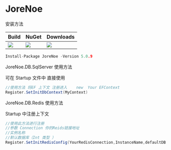 # JoreNoe

安装方法

| Build                                                     | NuGet                                                        | Downloads                                                  |
| --------------------------------------------------------- | ------------------------------------------------------------ | ---------------------------------------------------------- |
| ![](https://img.shields.io/badge/NetCore-5.0.9-green.svg) | [![](https://img.shields.io/nuget/v/JoreNoe.svg)](https://www.nuget.org/packages/JoreNoe) | ![](https://img.shields.io/badge/Downloads-991+-green.svg) |

```C
Install-Package JoreNoe -Version 5.0.9 
```

JoreNoe.DB.SqlServer 使用方法 

可在 Startup 文件中 直接使用   

```c#
//使用方法 将EF 上下文 注册进入    new  Your EFContext
Register.SetInitDbContext(MyContext)
```

JoreNoe.DB.Redis 使用方法

Startup 中注册上下文

```C#
//使用此方法进行注册 
//参数 Connection 你的Reids链接地址
//实例名称
//默认数据库（Int 类型 ）
Register.SetInitRedisConfig(YourRedisConnection,InstanceName,defaultDB = 0)
```

